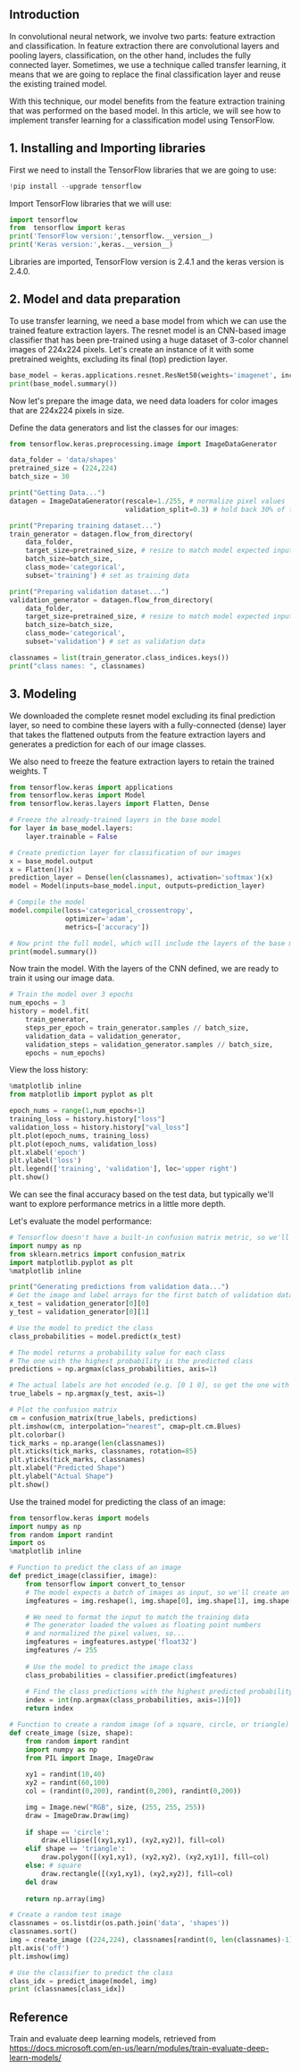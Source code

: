## Introduction

In convolutional neural network, we involve two parts: feature extraction and classification. In feature extraction there are convolutional layers and pooling layers, classification, on the other hand, includes the fully connected layer. Sometimes, we use a technique called transfer learning, it means that we are going to replace the final classification layer and reuse the existing trained model. 

With this technique, our model benefits from the feature extraction training that was performed on the based model. In this article, we will see how to implement transfer learning for a classification model using TensorFlow.

## 1. Installing and Importing libraries

First we need to install the TensorFlow libraries that we are going to use:
```python
!pip install --upgrade tensorflow
```

Import TensorFlow libraries that we will use:

```python
import tensorflow
from  tensorflow import keras
print('TensorFlow version:',tensorflow.__version__)
print('Keras version:',keras.__version__)
```

Libraries are imported, TensorFlow version is 2.4.1 and the keras version is 2.4.0.

## 2. Model and data preparation

To use transfer learning, we need a base model from which we can use the trained feature extraction layers. The resnet model is an CNN-based image classifier that has been pre-trained using a huge dataset of 3-color channel images of 224x224 pixels. Let's create an instance of it with some pretrained weights, excluding its final (top) prediction layer.

```python
base_model = keras.applications.resnet.ResNet50(weights='imagenet', include_top=False, input_shape=(224,224,3))
print(base_model.summary())
```
Now let's prepare the image data, we need data loaders for color images that are 224x224 pixels in size. 

Define the data generators and list the classes for our images:

```python
from tensorflow.keras.preprocessing.image import ImageDataGenerator

data_folder = 'data/shapes'
pretrained_size = (224,224)
batch_size = 30

print("Getting Data...")
datagen = ImageDataGenerator(rescale=1./255, # normalize pixel values
                             validation_split=0.3) # hold back 30% of the images for validation

print("Preparing training dataset...")
train_generator = datagen.flow_from_directory(
    data_folder,
    target_size=pretrained_size, # resize to match model expected input
    batch_size=batch_size,
    class_mode='categorical',
    subset='training') # set as training data

print("Preparing validation dataset...")
validation_generator = datagen.flow_from_directory(
    data_folder,
    target_size=pretrained_size, # resize to match model expected input
    batch_size=batch_size,
    class_mode='categorical',
    subset='validation') # set as validation data

classnames = list(train_generator.class_indices.keys())
print("class names: ", classnames)
```

## 3. Modeling

We downloaded the complete resnet model excluding its final prediction layer, so need to combine these layers with a fully-connected (dense) layer that takes the flattened outputs from the feature extraction layers and generates a prediction for each of our image classes.

We also need to freeze the feature extraction layers to retain the trained weights. T

```python
from tensorflow.keras import applications
from tensorflow.keras import Model
from tensorflow.keras.layers import Flatten, Dense

# Freeze the already-trained layers in the base model
for layer in base_model.layers:
    layer.trainable = False

# Create prediction layer for classification of our images
x = base_model.output
x = Flatten()(x)
prediction_layer = Dense(len(classnames), activation='softmax')(x) 
model = Model(inputs=base_model.input, outputs=prediction_layer)

# Compile the model
model.compile(loss='categorical_crossentropy',
              optimizer='adam',
              metrics=['accuracy'])

# Now print the full model, which will include the layers of the base model plus the dense layer we added
print(model.summary())
```

Now train the model. With the layers of the CNN defined, we are ready to train it using our image data. 

```python
# Train the model over 3 epochs
num_epochs = 3
history = model.fit(
    train_generator,
    steps_per_epoch = train_generator.samples // batch_size,
    validation_data = validation_generator, 
    validation_steps = validation_generator.samples // batch_size,
    epochs = num_epochs)
```

View the loss history:
```python
%matplotlib inline
from matplotlib import pyplot as plt

epoch_nums = range(1,num_epochs+1)
training_loss = history.history["loss"]
validation_loss = history.history["val_loss"]
plt.plot(epoch_nums, training_loss)
plt.plot(epoch_nums, validation_loss)
plt.xlabel('epoch')
plt.ylabel('loss')
plt.legend(['training', 'validation'], loc='upper right')
plt.show()
```
We can see the final accuracy based on the test data, but typically we'll want to explore performance metrics in a little more depth.

Let's evaluate the model performance:

```python
# Tensorflow doesn't have a built-in confusion matrix metric, so we'll use SciKit-Learn
import numpy as np
from sklearn.metrics import confusion_matrix
import matplotlib.pyplot as plt
%matplotlib inline

print("Generating predictions from validation data...")
# Get the image and label arrays for the first batch of validation data
x_test = validation_generator[0][0]
y_test = validation_generator[0][1]

# Use the model to predict the class
class_probabilities = model.predict(x_test)

# The model returns a probability value for each class
# The one with the highest probability is the predicted class
predictions = np.argmax(class_probabilities, axis=1)

# The actual labels are hot encoded (e.g. [0 1 0], so get the one with the value 1
true_labels = np.argmax(y_test, axis=1)

# Plot the confusion matrix
cm = confusion_matrix(true_labels, predictions)
plt.imshow(cm, interpolation="nearest", cmap=plt.cm.Blues)
plt.colorbar()
tick_marks = np.arange(len(classnames))
plt.xticks(tick_marks, classnames, rotation=85)
plt.yticks(tick_marks, classnames)
plt.xlabel("Predicted Shape")
plt.ylabel("Actual Shape")
plt.show()
```

Use the trained model for predicting the class of an image:

```python
from tensorflow.keras import models
import numpy as np
from random import randint
import os
%matplotlib inline

# Function to predict the class of an image
def predict_image(classifier, image):
    from tensorflow import convert_to_tensor
    # The model expects a batch of images as input, so we'll create an array of 1 image
    imgfeatures = img.reshape(1, img.shape[0], img.shape[1], img.shape[2])

    # We need to format the input to match the training data
    # The generator loaded the values as floating point numbers
    # and normalized the pixel values, so...
    imgfeatures = imgfeatures.astype('float32')
    imgfeatures /= 255
    
    # Use the model to predict the image class
    class_probabilities = classifier.predict(imgfeatures)
    
    # Find the class predictions with the highest predicted probability
    index = int(np.argmax(class_probabilities, axis=1)[0])
    return index

# Function to create a random image (of a square, circle, or triangle)
def create_image (size, shape):
    from random import randint
    import numpy as np
    from PIL import Image, ImageDraw
    
    xy1 = randint(10,40)
    xy2 = randint(60,100)
    col = (randint(0,200), randint(0,200), randint(0,200))

    img = Image.new("RGB", size, (255, 255, 255))
    draw = ImageDraw.Draw(img)
    
    if shape == 'circle':
        draw.ellipse([(xy1,xy1), (xy2,xy2)], fill=col)
    elif shape == 'triangle':
        draw.polygon([(xy1,xy1), (xy2,xy2), (xy2,xy1)], fill=col)
    else: # square
        draw.rectangle([(xy1,xy1), (xy2,xy2)], fill=col)
    del draw
    
    return np.array(img)

# Create a random test image
classnames = os.listdir(os.path.join('data', 'shapes'))
classnames.sort()
img = create_image ((224,224), classnames[randint(0, len(classnames)-1)])
plt.axis('off')
plt.imshow(img)

# Use the classifier to predict the class
class_idx = predict_image(model, img)
print (classnames[class_idx])
```

## Reference

Train and evaluate deep learning models, retrieved from https://docs.microsoft.com/en-us/learn/modules/train-evaluate-deep-learn-models/
